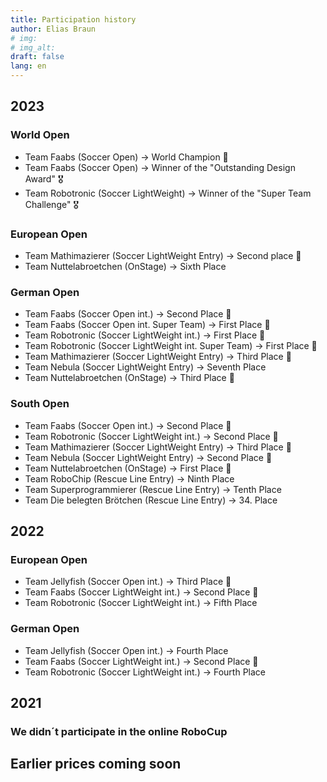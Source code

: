 ```yaml
---
title: Participation history
author: Elias Braun
# img: 
# img_alt: 
draft: false
lang: en
---
```


## 2023
### World Open
 - Team Faabs (Soccer Open) &rarr; World Champion 🥇
 - Team Faabs (Soccer Open) &rarr; Winner of the "Outstanding Design Award" 🎖️
 - Team Robotronic (Soccer LightWeight) &rarr; Winner of the "Super Team Challenge" 🎖️

### European Open
 - Team Mathimazierer (Soccer LightWeight Entry) &rarr; Second place 🥈
 - Team Nuttelabroetchen (OnStage) &rarr; Sixth Place

### German Open
 - Team Faabs (Soccer Open int.) &rarr; Second Place 🥈
 - Team Faabs (Soccer Open int. Super Team) &rarr; First Place 🥇
 - Team Robotronic (Soccer LightWeight int.) &rarr; First Place 🥇
 - Team Robotronic (Soccer LightWeight int. Super Team) &rarr; First Place 🥇
 - Team Mathimazierer (Soccer LightWeight Entry) &rarr; Third Place 🥉
 - Team Nebula (Soccer LightWeight Entry) &rarr; Seventh Place
 - Team Nuttelabroetchen (OnStage) &rarr; Third Place 🥉

### South Open
 - Team Faabs (Soccer Open int.) &rarr; Second Place 🥈
 - Team Robotronic (Soccer LightWeight int.) &rarr; Second Place 🥈
 - Team Mathimazierer (Soccer LightWeight Entry) &rarr; Third Place 🥉
 - Team Nebula (Soccer LightWeight Entry) &rarr; Second Place 🥈
 - Team Nuttelabroetchen (OnStage) &rarr; First Place 🥇
 - Team RoboChip (Rescue Line Entry) &rarr; Ninth Place
 - Team Superprogrammierer (Rescue Line Entry) &rarr; Tenth Place
 - Team Die belegten Brötchen (Rescue Line Entry) &rarr; 34. Place



## 2022
### European Open
 - Team Jellyfish (Soccer Open int.) &rarr; Third Place 🥉
 - Team Faabs (Soccer LightWeight int.) &rarr; Second Place 🥈
 - Team Robotronic (Soccer LightWeight int.) &rarr; Fifth Place 

### German Open
 - Team Jellyfish (Soccer Open int.) &rarr; Fourth Place
 - Team Faabs (Soccer LightWeight int.) &rarr; Second Place 🥈
 - Team Robotronic (Soccer LightWeight int.) &rarr; Fourth Place 

## 2021
### We didn´t participate in the online RoboCup

## Earlier prices coming soon